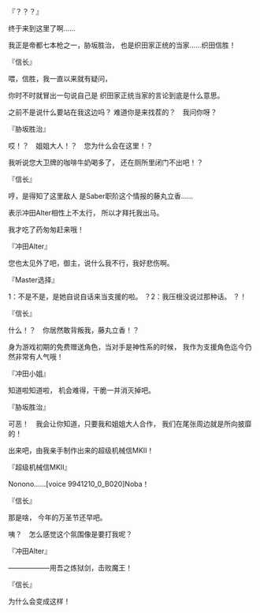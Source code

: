 『？？？』

终于来到这里了啊……

我正是帝都七本枪之一，胁坂胜治，
也是织田家正统的当家……织田信胜！

『信长』

喂，信胜，我一直以来就有疑问，

你时不时就冒出一句说自己是
织田家正统当家的言论到底是什么意思。

之前不是说什么要站在我这边吗？
难道你是来找茬的？　我问你呀？

『胁坂胜治』

哎！？　姐姐大人！？　您为什么会在这里！？

我听说您大卫牌的咖啡牛奶喝多了，
还在厕所里闭门不出吧！？

『信长』

哼，是得知了这里敌人
是Saber职阶这个情报的藤丸立香……

表示冲田Alter相性上不太行，
所以才拜托我出马。

我才吃了药匆匆赶来哦！

『冲田Alter』

您也太见外了吧，御主，说什么我不行，我好悲伤啊。

『Master选择』

1：不是不是，是她自说自话来当支援的啦。
？2：我压根没说过那种话。
？！

『信长』

什么！？　你居然敢背叛我，藤丸立香！？

身为游戏初期的免费赠送角色，当对手是神性系的时候，
我作为支援角色迄今仍然非常有人气哦！

『冲田小姐』

知道啦知道啦，
机会难得，干脆一并消灭掉吧。

『胁坂胜治』

可恶！　我会让你知道，只要我和姐姐大人合作，
我们在尾张周边就是所向披靡的！

出来吧，由我亲手制作出来的超级机械信MKⅡ！

『超级机械信MKⅡ』

Nonono……[voice 9941210_0_B020]Noba！

『信长』

那是啥，
今年的万圣节还早吧。

咦？　怎么感觉这个氛围像是要打我呢？

『冲田Alter』

——————用吾之炼狱剑，击败魔王！

『信长』

为什么会变成这样！

